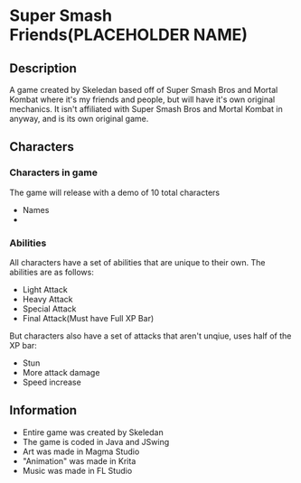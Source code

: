 # Super Smash Friends(PLACEHOLDER NAME)

## Description
A game created by Skeledan based off of Super Smash Bros and Mortal Kombat where it's my friends and people, but will have it's own original mechanics. It isn't affiliated with Super Smash Bros and Mortal Kombat in anyway, and is its own original game.

## Characters
### Characters in game
The game will release with a demo of 10 total characters
* Names
* 
### Abilities
All characters have a set of abilities that are unique to their own. 
The abilities are as follows:
* Light Attack
* Heavy Attack
* Special Attack
* Final Attack(Must have Full XP Bar)

But characters also have a set of attacks that aren't unqiue, uses half of the XP bar:
* Stun
* More attack damage
* Speed increase

## Information
* Entire game was created by Skeledan
* The game is coded in Java and JSwing
* Art was made in Magma Studio
* "Animation" was made in Krita
* Music was made in FL Studio
